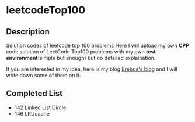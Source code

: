 # leetcodeTop100

## Description

Solution codes of leetcode top 100 problems
Here I will upload my own **CPP** code solution of LeetCode Top100 problems with my own **test environment**(simple but enough) but no detailed explaination.

If you are interested in my idea, here is my blog [Erebos's blog](https://erebos.top) and I will write down some of them on it.

## Completed List

+ 142 Linked List Circle
+ 146 LRUcache
